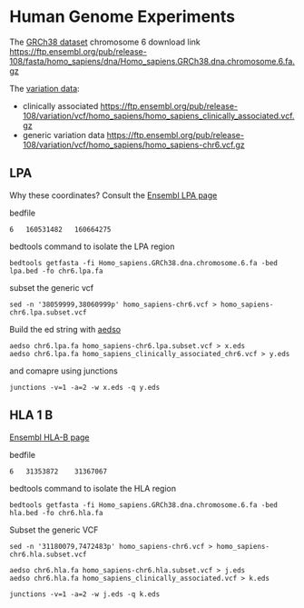 
# Human Genome Experiments



The [GRCh38 dataset][1] chromosome 6 download link https://ftp.ensembl.org/pub/release-108/fasta/homo_sapiens/dna/Homo_sapiens.GRCh38.dna.chromosome.6.fa.gz

The [variation data][2]:
 - clinically associated https://ftp.ensembl.org/pub/release-108/variation/vcf/homo_sapiens/homo_sapiens_clinically_associated.vcf.gz
 - generic variation data https://ftp.ensembl.org/pub/release-108/variation/vcf/homo_sapiens/homo_sapiens-chr6.vcf.gz

## LPA

Why these coordinates? Consult the [Ensembl LPA page](http://www.ensembl.org/Homo_sapiens/Gene/Summary?g=ENSG00000198670;r=6:160531482-160664275)

bedfile
```
6	160531482	160664275
```

bedtools command to isolate the LPA region
```
bedtools getfasta -fi Homo_sapiens.GRCh38.dna.chromosome.6.fa -bed lpa.bed -fo chr6.lpa.fa
```

subset the generic vcf
```
sed -n '38059999,38060999p' homo_sapiens-chr6.vcf > homo_sapiens-chr6.lpa.subset.vcf
```

Build the ed string with [aedso](https://github.com/urbanslug/aedso)
```
aedso chr6.lpa.fa homo_sapiens-chr6.lpa.subset.vcf > x.eds
aedso chr6.lpa.fa homo_sapiens_clinically_associated_chr6.vcf > y.eds
```
and comapre using junctions 
```
junctions -v=1 -a=2 -w x.eds -q y.eds
```

## HLA 1 B

[Ensembl HLA-B page](http://www.ensembl.org/Homo_sapiens/Gene/Summary?g=ENSG00000234745;r=6:31353872-31367067;transcript=ENST00000696560.1)

bedfile
```
6	31353872	31367067
```

bedtools command to isolate the HLA region
```
bedtools getfasta -fi Homo_sapiens.GRCh38.dna.chromosome.6.fa -bed hla.bed -fo chr6.hla.fa
```

Subset the generic VCF
```
sed -n '31180079,7472483p' homo_sapiens-chr6.vcf > homo_sapiens-chr6.hla.subset.vcf
```

```
aedso chr6.hla.fa homo_sapiens-chr6.hla.subset.vcf > j.eds
aedso chr6.hla.fa homo_sapiens_clinically_associated.vcf > k.eds
```

```
junctions -v=1 -a=2 -w j.eds -q k.eds
```

[1]: https://ftp.ensembl.org/pub/release-108/fasta/homo_sapiens/dna/
[2]: https://ftp.ensembl.org/pub/release-108/variation/vcf/homo_sapiens/
